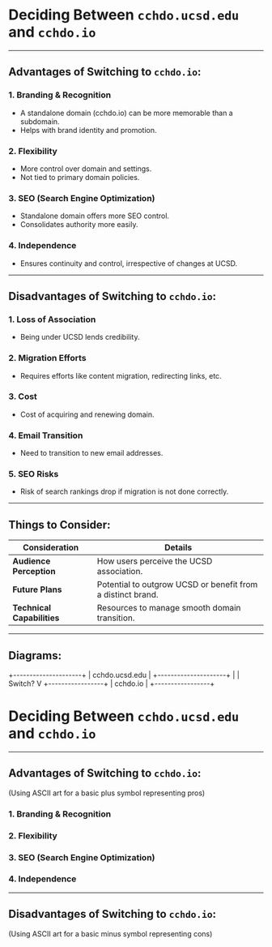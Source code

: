 # Deciding Between `cchdo.ucsd.edu` and `cchdo.io`

---

## **Advantages of Switching to `cchdo.io`:**

### 1. **Branding & Recognition**
   - A standalone domain (cchdo.io) can be more memorable than a subdomain.
   - Helps with brand identity and promotion.

### 2. **Flexibility**
   - More control over domain and settings.
   - Not tied to primary domain policies.

### 3. **SEO (Search Engine Optimization)**
   - Standalone domain offers more SEO control.
   - Consolidates authority more easily.

### 4. **Independence**
   - Ensures continuity and control, irrespective of changes at UCSD.

---

## **Disadvantages of Switching to `cchdo.io`:**

### 1. **Loss of Association**
   - Being under UCSD lends credibility.

### 2. **Migration Efforts**
   - Requires efforts like content migration, redirecting links, etc.

### 3. **Cost**
   - Cost of acquiring and renewing domain.

### 4. **Email Transition**
   - Need to transition to new email addresses.

### 5. **SEO Risks**
   - Risk of search rankings drop if migration is not done correctly.

---

## **Things to Consider:**

| **Consideration** | **Details** |
| --- | --- |
| **Audience Perception** | How users perceive the UCSD association. |
| **Future Plans** | Potential to outgrow UCSD or benefit from a distinct brand. |
| **Technical Capabilities** | Resources to manage smooth domain transition. |

---

## **Diagrams**:

+---------------------+
| cchdo.ucsd.edu |
+---------------------+
|
| Switch?
V
+-----------------+
| cchdo.io |
+-----------------+





# Deciding Between `cchdo.ucsd.edu` and `cchdo.io`

---

## **Advantages of Switching to `cchdo.io`:**

(Using ASCII art for a basic plus symbol representing pros)




### 1. **Branding & Recognition**
### 2. **Flexibility**
### 3. **SEO (Search Engine Optimization)**
### 4. **Independence**

---

## **Disadvantages of Switching to `cchdo.io`:**

(Using ASCII art for a basic minus symbol representing cons)


